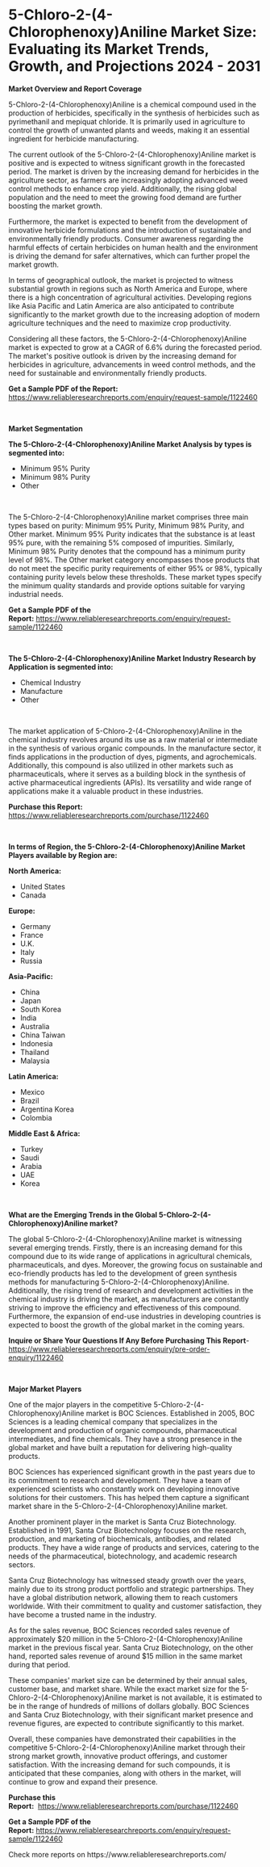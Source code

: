 <p><h1>5-Chloro-2-(4-Chlorophenoxy)Aniline Market Size: Evaluating its Market Trends, Growth, and Projections 2024 - 2031</h1></p><p><strong>Market Overview and Report Coverage</strong></p>
<p><p>5-Chloro-2-(4-Chlorophenoxy)Aniline is a chemical compound used in the production of herbicides, specifically in the synthesis of herbicides such as pyrimethanil and mepiquat chloride. It is primarily used in agriculture to control the growth of unwanted plants and weeds, making it an essential ingredient for herbicide manufacturing. </p><p>The current outlook of the 5-Chloro-2-(4-Chlorophenoxy)Aniline market is positive and is expected to witness significant growth in the forecasted period. The market is driven by the increasing demand for herbicides in the agriculture sector, as farmers are increasingly adopting advanced weed control methods to enhance crop yield. Additionally, the rising global population and the need to meet the growing food demand are further boosting the market growth.</p><p>Furthermore, the market is expected to benefit from the development of innovative herbicide formulations and the introduction of sustainable and environmentally friendly products. Consumer awareness regarding the harmful effects of certain herbicides on human health and the environment is driving the demand for safer alternatives, which can further propel the market growth.</p><p>In terms of geographical outlook, the market is projected to witness substantial growth in regions such as North America and Europe, where there is a high concentration of agricultural activities. Developing regions like Asia Pacific and Latin America are also anticipated to contribute significantly to the market growth due to the increasing adoption of modern agriculture techniques and the need to maximize crop productivity.</p><p>Considering all these factors, the 5-Chloro-2-(4-Chlorophenoxy)Aniline market is expected to grow at a CAGR of 6.6% during the forecasted period. The market's positive outlook is driven by the increasing demand for herbicides in agriculture, advancements in weed control methods, and the need for sustainable and environmentally friendly products.</p></p>
<p><strong>Get a Sample PDF of the Report:</strong> <a href="https://www.reliableresearchreports.com/enquiry/request-sample/1122460">https://www.reliableresearchreports.com/enquiry/request-sample/1122460</a></p>
<p>&nbsp;</p>
<p><strong>Market Segmentation</strong></p>
<p><strong>The 5-Chloro-2-(4-Chlorophenoxy)Aniline Market Analysis by types is segmented into:</strong></p>
<p><ul><li>Minimum 95% Purity</li><li>Minimum 98% Purity</li><li>Other</li></ul></p>
<p>&nbsp;</p>
<p><p>The 5-Chloro-2-(4-Chlorophenoxy)Aniline market comprises three main types based on purity: Minimum 95% Purity, Minimum 98% Purity, and Other market. Minimum 95% Purity indicates that the substance is at least 95% pure, with the remaining 5% composed of impurities. Similarly, Minimum 98% Purity denotes that the compound has a minimum purity level of 98%. The Other market category encompasses those products that do not meet the specific purity requirements of either 95% or 98%, typically containing purity levels below these thresholds. These market types specify the minimum quality standards and provide options suitable for varying industrial needs.</p></p>
<p><strong>Get a Sample PDF of the Report:</strong>&nbsp;<a href="https://www.reliableresearchreports.com/enquiry/request-sample/1122460">https://www.reliableresearchreports.com/enquiry/request-sample/1122460</a></p>
<p>&nbsp;</p>
<p><strong>The 5-Chloro-2-(4-Chlorophenoxy)Aniline Market Industry Research by Application is segmented into:</strong></p>
<p><ul><li>Chemical Industry</li><li>Manufacture</li><li>Other</li></ul></p>
<p>&nbsp;</p>
<p><p>The market application of 5-Chloro-2-(4-Chlorophenoxy)Aniline in the chemical industry revolves around its use as a raw material or intermediate in the synthesis of various organic compounds. In the manufacture sector, it finds applications in the production of dyes, pigments, and agrochemicals. Additionally, this compound is also utilized in other markets such as pharmaceuticals, where it serves as a building block in the synthesis of active pharmaceutical ingredients (APIs). Its versatility and wide range of applications make it a valuable product in these industries.</p></p>
<p><strong>Purchase this Report:</strong>&nbsp; <a href="https://www.reliableresearchreports.com/purchase/1122460">https://www.reliableresearchreports.com/purchase/1122460</a></p>
<p>&nbsp;</p>
<p><strong>In terms of Region, the 5-Chloro-2-(4-Chlorophenoxy)Aniline Market Players available by Region are:</strong></p>
<p>
    <p> <strong> North America: </strong>
        <ul>
            <li>United States</li>
            <li>Canada</li>
        </ul>
        </p> 
    <p> <strong> Europe: </strong>
        <ul>
            <li>Germany</li>
            <li>France</li>
            <li>U.K.</li>
            <li>Italy</li>
            <li>Russia</li>
        </ul>
        </p> 
    <p> <strong> Asia-Pacific: </strong>
        <ul>
            <li>China</li>
            <li>Japan</li>
            <li>South Korea</li>
            <li>India</li>
            <li>Australia</li>
            <li>China Taiwan</li>
            <li>Indonesia</li>
            <li>Thailand</li>
            <li>Malaysia</li>
        </ul>
        </p> 
    <p> <strong> Latin America: </strong>
        <ul>
            <li>Mexico</li>
            <li>Brazil</li>
            <li>Argentina Korea</li>
            <li>Colombia</li>
        </ul>
        </p> 
    <p> <strong> Middle East & Africa: </strong>
        <ul>
            <li>Turkey</li>
            <li>Saudi</li>
            <li>Arabia</li>
            <li>UAE</li>
            <li>Korea</li>
        </ul>
    </p>
    </p>
<p>&nbsp;</p>
<p><strong>What are the Emerging Trends in the Global 5-Chloro-2-(4-Chlorophenoxy)Aniline market?</strong></p>
<p><p>The global 5-Chloro-2-(4-Chlorophenoxy)Aniline market is witnessing several emerging trends. Firstly, there is an increasing demand for this compound due to its wide range of applications in agricultural chemicals, pharmaceuticals, and dyes. Moreover, the growing focus on sustainable and eco-friendly products has led to the development of green synthesis methods for manufacturing 5-Chloro-2-(4-Chlorophenoxy)Aniline. Additionally, the rising trend of research and development activities in the chemical industry is driving the market, as manufacturers are constantly striving to improve the efficiency and effectiveness of this compound. Furthermore, the expansion of end-use industries in developing countries is expected to boost the growth of the global market in the coming years.</p></p>
<p><strong>Inquire or Share Your Questions If Any Before Purchasing This Report</strong>- <a href="https://www.reliableresearchreports.com/enquiry/pre-order-enquiry/1122460">https://www.reliableresearchreports.com/enquiry/pre-order-enquiry/1122460</a></p>
<p>&nbsp;</p>
<p><strong>Major Market Players</strong></p>
<p><p>One of the major players in the competitive 5-Chloro-2-(4-Chlorophenoxy)Aniline market is BOC Sciences. Established in 2005, BOC Sciences is a leading chemical company that specializes in the development and production of organic compounds, pharmaceutical intermediates, and fine chemicals. They have a strong presence in the global market and have built a reputation for delivering high-quality products.</p><p>BOC Sciences has experienced significant growth in the past years due to its commitment to research and development. They have a team of experienced scientists who constantly work on developing innovative solutions for their customers. This has helped them capture a significant market share in the 5-Chloro-2-(4-Chlorophenoxy)Aniline market.</p><p>Another prominent player in the market is Santa Cruz Biotechnology. Established in 1991, Santa Cruz Biotechnology focuses on the research, production, and marketing of biochemicals, antibodies, and related products. They have a wide range of products and services, catering to the needs of the pharmaceutical, biotechnology, and academic research sectors.</p><p>Santa Cruz Biotechnology has witnessed steady growth over the years, mainly due to its strong product portfolio and strategic partnerships. They have a global distribution network, allowing them to reach customers worldwide. With their commitment to quality and customer satisfaction, they have become a trusted name in the industry.</p><p>As for the sales revenue, BOC Sciences recorded sales revenue of approximately $20 million in the 5-Chloro-2-(4-Chlorophenoxy)Aniline market in the previous fiscal year. Santa Cruz Biotechnology, on the other hand, reported sales revenue of around $15 million in the same market during that period.</p><p>These companies' market size can be determined by their annual sales, customer base, and market share. While the exact market size for the 5-Chloro-2-(4-Chlorophenoxy)Aniline market is not available, it is estimated to be in the range of hundreds of millions of dollars globally. BOC Sciences and Santa Cruz Biotechnology, with their significant market presence and revenue figures, are expected to contribute significantly to this market.</p><p>Overall, these companies have demonstrated their capabilities in the competitive 5-Chloro-2-(4-Chlorophenoxy)Aniline market through their strong market growth, innovative product offerings, and customer satisfaction. With the increasing demand for such compounds, it is anticipated that these companies, along with others in the market, will continue to grow and expand their presence.</p></p>
<p><strong>Purchase this Report:</strong>&nbsp;&nbsp;<a href="https://www.reliableresearchreports.com/purchase/1122460">https://www.reliableresearchreports.com/purchase/1122460</a></p>
<p></p>
<p><strong>Get a Sample PDF of the Report:</strong>&nbsp;<a href="https://www.reliableresearchreports.com/enquiry/request-sample/1122460">https://www.reliableresearchreports.com/enquiry/request-sample/1122460</a></p>
<p>Check more reports on https://www.reliableresearchreports.com/</p>